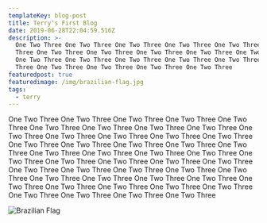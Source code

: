 ```yaml
---
templateKey: blog-post
title: Terry's First Blog
date: 2019-06-28T22:04:59.516Z
description: >-
  One Two Three One Two Three One Two Three One Two Three One Two Three One Two
  Three One Two Three One Two Three One Two Three One Two Three One Two Three
  One Two Three One Two Three One Two Three One Two Three One Two Three One Two
  Three One Two Three One Two Three One Two Three One Two Three 
featuredpost: true
featuredimage: /img/brazilian-flag.jpg
tags:
  - terry
---
```

One Two Three One Two Three One Two Three One Two Three One Two Three One Two Three One Two Three One Two Three One Two Three One Two Three One Two Three One Two Three One Two Three One Two Three One Two Three One Two Three One Two Three One Two Three One Two Three One Two Three One Two Three One Two Three One Two Three One Two Three One Two Three One Two Three One Two Three One Two Three One Two Three One Two Three One Two Three One Two Three One Two Three One Two Three One Two Three One Two Three One Two Three One Two Three One Two Three One Two Three One Two Three One Two Three One Two Three One Two Three One Two Three One Two Three

![Brazilian Flag](/img/brazilian-flag.jpg "A Test Post")
